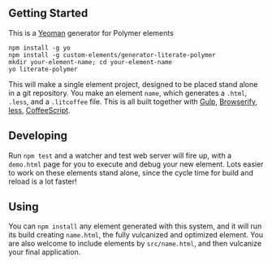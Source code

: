 
## Getting Started

This is a [Yeoman](http://yeoman.io) generator for Polymer elements

```
npm install -g yo
npm install -g custom-elements/generator-literate-polymer
mkdir your-element-name; cd your-element-name
yo literate-polymer
```

This will make a single element project, designed to be placed stand
alone in a git repository. You make an element `name`, which generates
a `.html`, `.less`,  and a `.litcoffee` file. This is all built
together with [Gulp](http://gulpjs.com),
[Browserify](http://browserify.org), [less](http://lesscss.org/),
[CoffeeScript](http://coffeescript.org/).

## Developing

Run `npm test` and a watcher and test web server will fire up, with
a `demo.html` page for you to execute and debug your new element. Lots
easier to work on these elements stand alone, since the cycle time for
build and reload is a lot faster!

## Using

You can `npm install` any element generated with this system, and
it will run its build creating `name.html`, the fully vulcanized
and optimized element.  You are also welcome to include elements by
`src/name.html`, and then vulcanize your final application.
